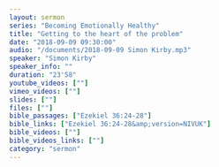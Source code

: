 ```yaml
---
layout: sermon
series: "Becoming Emotionally Healthy"
title: "Getting to the heart of the problem"
date: "2018-09-09 09:30:00"
audio: "/documents/2018-09-09 Simon Kirby.mp3"
speaker: "Simon Kirby"
speaker_info: ""
duration: "23'58"
youtube_videos: [""]
vimeo_videos: [""]
slides: [""]
files: [""]
bible_passages: ["Ezekiel 36:24-28"]
bible_links: ["Ezekiel 36:24-28&amp;version=NIVUK"]
bible_videos: [""]
bible_videos_links: [""]
category: "sermon"
---
```

